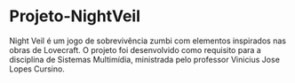 # Projeto-NightVeil
Night Veil é um jogo de sobrevivência zumbi com elementos inspirados nas obras de Lovecraft. O projeto foi desenvolvido como requisito para a disciplina de Sistemas Multimídia, ministrada pelo professor Vinicius Jose Lopes Cursino.
